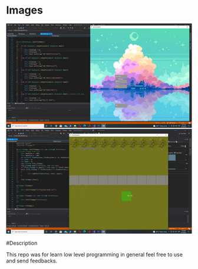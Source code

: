 # Images

![](Images/SFMLGameEngine.png)
![](Images/SFMLGameEngineEdit.png)

#Description

This repo was for learn low level programming in general feel free to use and send feedbacks.
